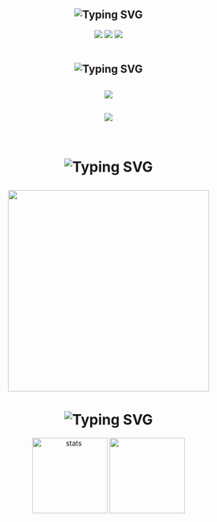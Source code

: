
<h2 align="center"><img src="https://readme-typing-svg.herokuapp.com?font=Pacifico&pause=1000&color=CA05C3&background=69FF2000&center=true&vCenter=true&repeat=false&width=435&lines=Social+Media's" alt="Typing SVG" /></h2>
<p align="center">
 <a align="center" href="https://discord.com/users/826455644320170054" target"blank_"><img src="https://img.shields.io/badge/Discord%20-7289DA.svg?&style=for-the-badge&logo=discord&logoColor=white"></a>
  <a align="center" href="https://www.github.com/svicik" target"blank_"><img src="https://img.shields.io/badge/GitHub%20-191717.svg?&style=for-the-badge&logo=github&logoColor=white"></a>
 </a>
 <a align="center" href="https://www.instagram.com/bberkcqn" target"blank_"><img src="https://img.shields.io/badge/INSTAGRAM%20-DC3175.svg?&style=for-the-badge&logo=instagram&logoColor=white"></a>
<br> </br>

 

 <h2 align="center"><img src="https://readme-typing-svg.herokuapp.com?font=Pacifico&pause=1000&color=18CA1F&background=69FF2000&center=true&vCenter=true&repeat=false&width=435&lines=Langauge's+%26+Tool's" alt="Typing SVG" /></h2>
 <h2 align="center">
 <img src="https://skillicons.dev/icons?i=cs,js,html,css,nodejs,mongo&theme=dark" />
 </h2>
  <h2 align="center">
 <img src="https://skillicons.dev/icons?i=powershell,vscode,visualstudio&theme=dark" />
  </h2>
</br>

<h1 align="center"><img src="https://readme-typing-svg.herokuapp.com?font=Pacifico&pause=1000&color=326EFF&background=69FF2000&center=true&vCenter=true&repeat=false&width=435&lines=+My+Discord+Account's" alt="Typing SVG" />
</h1>
<h2 align="center">
 <a href="https://discord.com/users/826455644320170054"><img  width="400px" src="https://lanyard.kyrie25.dev/api/826455644320170054?decoration=true&useDisplayName=true&animationDuration=2s&waveColor=3256a8&imgStyle=square&imgBorderRadius=16px&bg=DD272700&idle"></a>
<br>  
 
<h1 align="center"><img src="https://readme-typing-svg.herokuapp.com?font=Pacifico&pause=1000&color=326EFF&background=69FF2000&&center=true&vCenter=true&repeat=false&width=435&lines=+Github+Stat's+" alt="Typing SVG" /></h1>
<p align="center">
   <img src="https://github-readme-stats.vercel.app/api?username=svicik&count_private=true&show_icons=true&theme=midnight-purple&hide_border=true" width="%150" height="150px" alt="stats" align="center" />
   <img src="https://github-readme-stats.vercel.app/api/top-langs/?username=svicik&layout=compact&show_icons=true&theme=midnight-purple&hide_border=true"width="%100" height="150px" align="center" />
